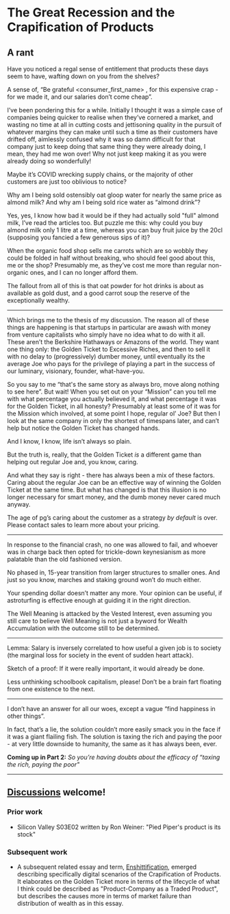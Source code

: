 # The Great Recession and the Crapification of Products
## A rant

Have you noticed a regal sense of entitlement that products these days seem to have, wafting down on you from the shelves?

A sense of, “Be grateful <consumer_first_name> , for this expensive crap - for we made it, and our salaries don’t come cheap”.

I’ve been pondering this for a while. Initially I thought it was a simple case of companies being quicker to realise when they’ve cornered a market, and wasting no time at all in cutting costs and jettisoning quality in the pursuit of whatever margins they can make until such a time as their customers have drifted off, aimlessly confused why it was so damn difficult for that company just to keep doing that same thing they were already doing, I mean, they had me won over! Why not just keep making it as you were already doing so wonderfully!

Maybe it’s COVID wrecking supply chains, or the majority of other customers are just too oblivious to notice?

Why am I being sold ostensibly oat gloop water for nearly the same price as almond milk? And why am I being sold rice water as “almond drink”?

Yes, yes, I know how bad it would be if they had actually sold "full" almond milk, I’ve read the articles too. But puzzle me this: why could you buy almond milk only 1 litre at a time, whereas you can buy fruit juice by the 20cl (supposing you fancied a few generous sips of it)?

When the organic food shop sells me carrots which are so wobbly they could be folded in half without breaking, who should feel good about this, me or the shop? Presumably me, as they’ve cost me more than regular non-organic ones, and I can no longer afford them.

The fallout from all of this is that oat powder for hot drinks is about as available as gold dust, and a good carrot soup the reserve of the exceptionally wealthy.

- - - -

Which brings me to the thesis of my discussion. The reason all of these things are happening is that startups in particular are awash with money from venture capitalists who simply have no idea what to do with it all. These aren’t the Berkshire Hathaways or Amazons of the world. They want one thing only: the Golden Ticket to Excessive Riches, and then to sell it with no delay to (progressively) dumber money, until eventually its the average Joe who pays for the privilege of playing a part in the success of our luminary, visionary, founder, what-have-you.

So you say to me “that's the same story as always bro, move along nothing to see here”. But wait! When you set out on your “Mission” can you tell me with what percentage you actually believed it, and what percentage it was for the Golden Ticket, in all honesty? Presumably at least some of it was for the Mission which involved, at some point I hope, regular ol’ Joe? But then I look at the same company in only the shortest of timespans later, and can’t help but notice the Golden Ticket has changed hands.

And I know, I know, life isn’t always so plain.

But the truth is, really, that the Golden Ticket *is* a different game than helping out regular Joe and, you know, caring.

And what they say is right - there has always been a mix of these factors. Caring about the regular Joe can be an effective way of winning the Golden Ticket at the same time. But what has changed is that this illusion is no longer necessary for smart money, and the dumb money never cared much anyway.

The age of pg’s caring about the customer as a strategy *by default* is over. Please contact sales to learn more about your pricing.

- - - -

In response to the financial crash, no one was allowed to fail, and whoever was in charge back then opted for trickle-down keynesianism as more palatable than the old fashioned version.

No phased in, 15-year transition from larger structures to smaller ones. And just so you know, marches and staking ground won’t do much either.

Your spending dollar doesn’t matter any more. Your opinion can be useful, if astroturfing is effective enough at guiding it in the right direction.

The Well Meaning is attacked by the Vested Interest, even assuming you still care to believe Well Meaning is not just a byword for Wealth Accumulation with the outcome still to be determined.

- - - -

Lemma: Salary is inversely correlated to how useful a given job is to society (the marginal loss for society in the event of sudden heart attack).

Sketch of a proof: If it were really important, it would already be done.

Less unthinking schoolbook capitalism, please! Don’t be a brain fart floating from one existence to the next.

- - - -

I don’t have an answer for all our woes, except a vague “find happiness in other things”.

In fact, that’s a lie, the solution couldn’t more easily smack you in the face if it was a giant flailing fish. The solution is taxing the rich and paying the poor - at very little downside to humanity, the same as it has always been, ever.

**Coming up in Part 2:** *So you’re having doubts about the efficacy of “taxing the rich, paying the poor"*

- - - -

## [Discussions](https://github.com/aliclark/the_wooden_sword/discussions) welcome!

### Prior work

- Silicon Valley S03E02 written by Ron Weiner: "Pied Piper's product is its stock"

### Subsequent work

- A subsequent related essay and term, [Enshittification](https://en.wikipedia.org/wiki/Enshittification), emerged describing specifically digital scenarios of the Crapification of Products. It elaborates on the Golden Ticket more in terms of the lifecycle of what I think could be described as "Product-Company as a Traded Product", but describes the causes more in terms of market failure than distribution of wealth as in this essay.

